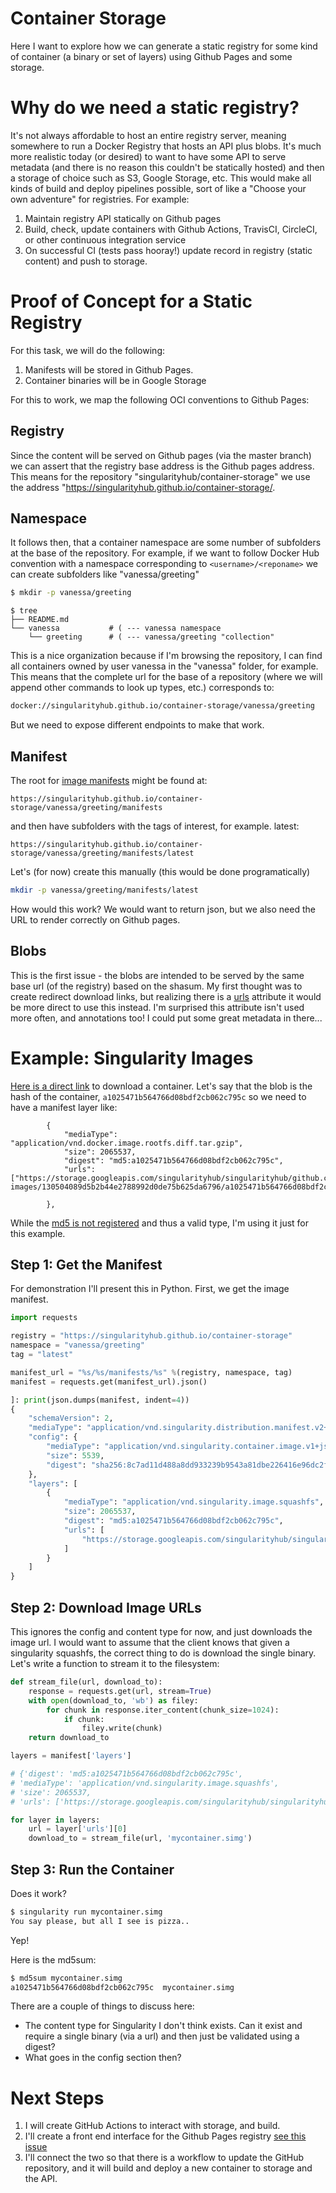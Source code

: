 # Container Storage

Here I want to explore how we can generate a static registry for some kind
of container (a binary or set of layers) using Github Pages and some storage.

# Why do we need a static registry?

It's not always affordable to host an entire registry server, meaning somewhere
to run a Docker Registry that hosts an API plus blobs. It's much more realistic
today (or desired) to want to have some API to serve metadata (and there is no reason
this couldn't be statically hosted) and then a storage of choice such as S3, 
Google Storage, etc. This would make all kinds of build and deploy pipelines possible,
sort of like a "Choose your own adventure" for registries. For example:

 1. Maintain registry API statically on Github pages
 2. Build, check, update containers with Github Actions, TravisCI, CircleCI, or other continuous integration service
 3. On successful CI (tests pass hooray!) update record in registry (static content) and push to storage.


# Proof of Concept for a Static Registry

For this task, we will do the following:

 1. Manifests will be stored in Github Pages.
 2. Container binaries will be in Google Storage

For this to work, we map the following OCI conventions to Github Pages:

## Registry

Since the content will be served on Github pages (via the master branch)
we can assert that the registry base address is the Github pages 
address. This means for the repository "singularityhub/container-storage"
we use the address "https://singularityhub.github.io/container-storage/.

## Namespace

It follows then, that a container namespace are some number of subfolders at
the base of the repository. For example, if we want to follow Docker Hub
convention with a namespace corresponding to `<username>/<reponame>`
we can create subfolders like "vanessa/greeting"

```bash
$ mkdir -p vanessa/greeting
```
```
$ tree
├── README.md
└── vanessa           # ( --- vanessa namespace
    └── greeting      # ( --- vanessa/greeting "collection"
```

This is a nice organization because if I'm browsing the repository, I can
find all containers owned by user vanessa in the "vanessa" folder, for example.
This means that the complete url for the base of a repository (where we will
append other commands to look up types, etc.) corresponds to:

```bash
docker://singularityhub.github.io/container-storage/vanessa/greeting
```

But we need to expose different endpoints to make that work.

## Manifest

The root for [image manifests](https://github.com/opencontainers/image-spec/blob/master/manifest.md) 
might be found at:

```
https://singularityhub.github.io/container-storage/vanessa/greeting/manifests
```

and then have subfolders with the tags of interest, for example. latest:

```
https://singularityhub.github.io/container-storage/vanessa/greeting/manifests/latest
```

Let's (for now) create this manually (this would be done programatically)

```bash
mkdir -p vanessa/greeting/manifests/latest
```

How would this work? We would want to return json, but we also need the URL to
render correctly on Github pages.

## Blobs

This is the first issue - the blobs are intended to be served by the same
base url (of the registry) based on the shasum. My first thought was to create
redirect download links, but realizing there is a [urls](https://github.com/opencontainers/image-spec/blob/master/descriptor.md#registered-algorithms) attribute it would
be more direct to use this instead. I'm surprised this attribute isn't used more often,
and annotations too! I could put some great metadata in there...

# Example: Singularity Images

[Here is a direct link](https://storage.googleapis.com/singularityhub/singularityhub/github.com/vsoch/singularity-images/130504089d5b2b44e2788992d0de75b625da6796/a1025471b564766d08bdf2cb062c795c/a1025471b564766d08bdf2cb062c795c.simg) to download a container. Let's say that the
blob is the hash of the container, `a1025471b564766d08bdf2cb062c795c` so we need to
have a manifest layer like:

```
        {
            "mediaType": "application/vnd.docker.image.rootfs.diff.tar.gzip",
            "size": 2065537,
            "digest": "md5:a1025471b564766d08bdf2cb062c795c",
            "urls": ["https://storage.googleapis.com/singularityhub/singularityhub/github.com/vsoch/singularity-images/130504089d5b2b44e2788992d0de75b625da6796/a1025471b564766d08bdf2cb062c795c/a1025471b564766d08bdf2cb062c795c.simg"]

        },
```

While the [md5 is not registered](https://github.com/opencontainers/image-spec/blob/master/descriptor.md#registered-algorithms) and thus a valid type, I'm using it just for this example.


## Step 1: Get the Manifest

For demonstration I'll present this in Python. First, we get the image manifest.

```python
import requests

registry = "https://singularityhub.github.io/container-storage"
namespace = "vanessa/greeting"
tag = "latest"

manifest_url = "%s/%s/manifests/%s" %(registry, namespace, tag)
manifest = requests.get(manifest_url).json()

]: print(json.dumps(manifest, indent=4))
{
    "schemaVersion": 2,
    "mediaType": "application/vnd.singularity.distribution.manifest.v2+json",
    "config": {
        "mediaType": "application/vnd.singularity.container.image.v1+json",
        "size": 5539,
        "digest": "sha256:8c7ad11d488a8dd933239b9543a81dbe226416e96dc2f441d3bd038d664c1c92"
    },
    "layers": [
        {
            "mediaType": "application/vnd.singularity.image.squashfs",
            "size": 2065537,
            "digest": "md5:a1025471b564766d08bdf2cb062c795c",
            "urls": [
                "https://storage.googleapis.com/singularityhub/singularityhub/github.com/vsoch/singularity-images/130504089d5b2b44e2788992d0de75b625da6796/a1025471b564766d08bdf2cb062c795c/a1025471b564766d08bdf2cb062c795c.simg"
            ]
        }
    ]
}
```

## Step 2: Download Image URLs

This ignores the config and content type for now, and just downloads the image url.
I would want to assume that the client knows that given a singularity squashfs,
the correct thing to do is download the single binary. 
Let's write a function to stream it to the filesystem:

```python
def stream_file(url, download_to):
    response = requests.get(url, stream=True)
    with open(download_to, 'wb') as filey:
        for chunk in response.iter_content(chunk_size=1024): 
            if chunk: 
                filey.write(chunk)
    return download_to
```

```python
layers = manifest['layers']

# {'digest': 'md5:a1025471b564766d08bdf2cb062c795c',
# 'mediaType': 'application/vnd.singularity.image.squashfs',
# 'size': 2065537,
# 'urls': ['https://storage.googleapis.com/singularityhub/singularityhub/github.com/vsoch/singularity-images/130504089d5b2b44e2788992d0de75b625da6796/a1025471b564766d08bdf2cb062c795c/a1025471b564766d08bdf2cb062c795c.simg']}

for layer in layers:
    url = layer['urls'][0]
    download_to = stream_file(url, 'mycontainer.simg')    
```

## Step 3: Run the Container

Does it work?

```bash
$ singularity run mycontainer.simg
You say please, but all I see is pizza..
```

Yep!

Here is the md5sum:


```bash
$ md5sum mycontainer.simg
a1025471b564766d08bdf2cb062c795c  mycontainer.simg
```

There are a couple of things to discuss here:

 - The content type for Singularity I don't think exists. Can it exist and require a single binary (via a url) and then just be validated using a digest?
 - What goes in the config section then?


# Next Steps

 1. I will create GitHub Actions to interact with storage, and build.
 2. I'll create a front end interface for the Github Pages registry [see this issue](https://github.com/singularityhub/container-storage/issues/1)
 3. I'll connect the two so that there is a workflow to update the GitHub repository, and it will build and deploy a new container to storage and the API.

